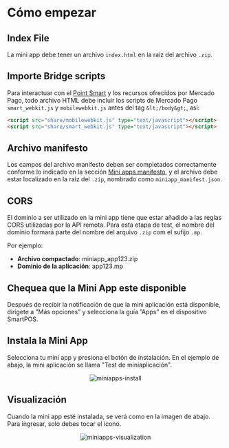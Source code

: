 # Cómo empezar

## Index File

La mini app debe tener un archivo `index.html` en la raíz del archivo `.zip`.

## Importe Bridge scripts

Para interactuar con el [Point Smart](/developers/es/docs/mp-point/integration-configuration/integrate-with-pdv/introduction) y los recursos ofrecidos por Mercado Pago, todo archivo HTML debe incluir los scripts de Mercado Pago `smart_webkit.js` y `mobilewebkit.js` antes del tag `&lt;/body&gt;`, así:

```html
<script src="share/mobilewebkit.js" type="text/javascript"></script>
<script src="share/smart_webkit.js" type="text/javascript"></script>
```

## Archivo manifesto

Los campos del archivo manifesto deben ser completados correctamente conforme lo indicado en la sección [Mini apps manifesto](/developers/es/), y el archivo debe estar localizado en la raíz del `.zip`, nombrado como `miniapp_manifest.json`.

## CORS

El dominio a ser utilizado en la mini app tiene que estar añadido a las reglas CORS utilizadas por la API remota. Para esta etapa de test, el nombre del dominio formará parte del nombre del arquivo `.zip` com el sufijo `.mp`.

Por ejemplo:

* **Archivo compactado**: miniapp_app123.zip
* **Dominio de la aplicación**: app123.mp

## Chequea que la Mini App este disponible

Después de recibir la notificación de que la mini aplicación está disponible, dirígete a ”Más opciones” y selecciona la guía ”Apps” en el dispositivo SmartPOS.

## Instala la Mini App

Selecciona tu mini app y presiona el botón de instalación. En el ejemplo de abajo, la mini aplicación se llama "Test de miniaplicación".

<center>

![miniapps-install](/mini-apps/miniapps-install-es.png)

</center>

## Visualización

Cuando la mini app esté instalada, se verá como en la imagen de abajo. Para ingresar, solo debes tocar el ícono.

<center>

![miniapps-visualization](/mini-apps/miniapps-visualization-es.png)

</center>